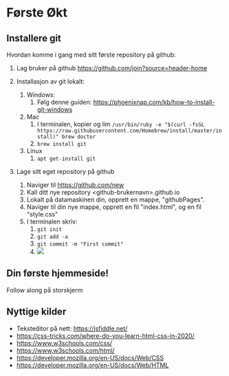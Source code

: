 # Første Økt


## Installere git
Hvordan komme i gang med sitt første repository på github:
</br>
1. Lag bruker på github https://github.com/join?source=header-home
2. Installasjon av git lokalt:
   1. Windows:
      1. Følg denne guiden: https://phoenixnap.com/kb/how-to-install-git-windows
   2. Mac
      1. I terminalen, kopier og lim ```/usr/bin/ruby -e "$(curl -fsSL https://raw.githubusercontent.com/Homebrew/install/master/install)"
brew doctor```
      2. ```brew install git```
   1. Linux
      1. ```apt get-install git```

1. Lage sitt eget repository på github
   1. Naviger til https://github.com/new
   2. Kall ditt nye repository \<github-brukernavn>.github.io
   3. Lokalt på datamaskinen din, opprett en mappe, "githubPages".
   4. Naviger til din nye mappe, opprett en fil "index.html", og en fil "style.css"
   5. I terminalen skriv:
      1. ```git init```
      2. ```git add -a```
      3. ```git commit -m "First commit"```
      4. ![](/images/gitlabRepo.png)

## Din første hjemmeside!
Follow along på storskjerm

## Nyttige kilder
- Teksteditor på nett: https://jsfiddle.net/
- https://css-tricks.com/where-do-you-learn-html-css-in-2020/
- https://www.w3schools.com/css/
- https://www.w3schools.com/html/
- https://developer.mozilla.org/en-US/docs/Web/CSS
- https://developer.mozilla.org/en-US/docs/Web/HTML
